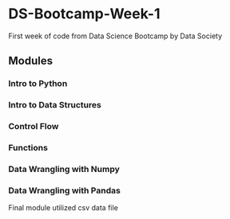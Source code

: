 # DS-Bootcamp-Week-1

First week of code from Data Science Bootcamp by Data Society

## Modules

### Intro to Python
### Intro to Data Structures
### Control Flow
### Functions
### Data Wrangling with Numpy
### Data Wrangling with Pandas
  
  Final module utilized csv data file
